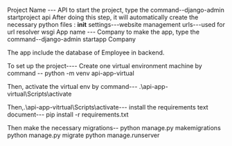 

Project Name --- API
to start the project, type the command--django-admin startproject api
After doing this step, it will automatically create the necessary python files :
	__init__
	settings---website management
	urls---used for url resolver
	wsgi
App name --- Company
to make the app, type the command--django-admin startapp Company


The app include the database of Employee in backend.

To set up the project----
Create one virtual environment machine by command -- 
python -m venv api-app-virtual

Then, activate the virtual env by command---
.\api-app-virtual\Scripts\activate

Then,.\api-app-vitrtual\Scripts\activate--- install the requirements text document--- pip install -r requirements.txt

Then make the necessary migrations-- python manage.py makemigrations
				python manage.py migrate
				python manage.runserver